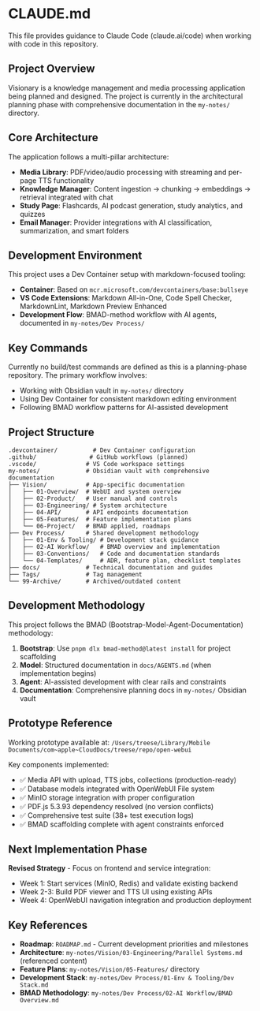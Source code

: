# CLAUDE.md

This file provides guidance to Claude Code (claude.ai/code) when working with code in this repository.

## Project Overview

Visionary is a knowledge management and media processing application being planned and designed. The project is currently in the architectural planning phase with comprehensive documentation in the `my-notes/` directory.

## Core Architecture

The application follows a multi-pillar architecture:

- **Media Library**: PDF/video/audio processing with streaming and per-page TTS functionality
- **Knowledge Manager**: Content ingestion → chunking → embeddings → retrieval integrated with chat
- **Study Page**: Flashcards, AI podcast generation, study analytics, and quizzes
- **Email Manager**: Provider integrations with AI classification, summarization, and smart folders

## Development Environment

This project uses a Dev Container setup with markdown-focused tooling:

- **Container**: Based on `mcr.microsoft.com/devcontainers/base:bullseye`
- **VS Code Extensions**: Markdown All-in-One, Code Spell Checker, MarkdownLint, Markdown Preview Enhanced
- **Development Flow**: BMAD-method workflow with AI agents, documented in `my-notes/Dev Process/`

## Key Commands

Currently no build/test commands are defined as this is a planning-phase repository. The primary workflow involves:

- Working with Obsidian vault in `my-notes/` directory
- Using Dev Container for consistent markdown editing environment
- Following BMAD workflow patterns for AI-assisted development

## Project Structure

```
.devcontainer/          # Dev Container configuration
.github/               # GitHub workflows (planned)
.vscode/              # VS Code workspace settings
my-notes/             # Obsidian vault with comprehensive documentation
├── Vision/           # App-specific documentation
│   ├── 01-Overview/  # WebUI and system overview
│   ├── 02-Product/   # User manual and controls
│   ├── 03-Engineering/ # System architecture
│   ├── 04-API/       # API endpoints documentation
│   ├── 05-Features/  # Feature implementation plans
│   └── 06-Project/   # BMAD applied, roadmaps
├── Dev Process/      # Shared development methodology
│   ├── 01-Env & Tooling/ # Development stack guidance
│   ├── 02-AI Workflow/   # BMAD overview and implementation
│   ├── 03-Conventions/   # Code and documentation standards
│   └── 04-Templates/     # ADR, feature plan, checklist templates
├── docs/             # Technical documentation and guides
├── Tags/             # Tag management
└── 99-Archive/       # Archived/outdated content
```

## Development Methodology

This project follows the BMAD (Bootstrap-Model-Agent-Documentation) methodology:

1. **Bootstrap**: Use `pnpm dlx bmad-method@latest install` for project scaffolding
2. **Model**: Structured documentation in `docs/AGENTS.md` (when implementation begins)
3. **Agent**: AI-assisted development with clear rails and constraints
4. **Documentation**: Comprehensive planning docs in `my-notes/` Obsidian vault

## Prototype Reference

Working prototype available at: `/Users/treese/Library/Mobile Documents/com~apple~CloudDocs/treese/repo/open-webui`

Key components implemented:
- ✅ Media API with upload, TTS jobs, collections (production-ready)
- ✅ Database models integrated with OpenWebUI File system
- ✅ MinIO storage integration with proper configuration
- ✅ PDF.js 5.3.93 dependency resolved (no version conflicts)
- ✅ Comprehensive test suite (38+ test execution logs)
- ✅ BMAD scaffolding complete with agent constraints enforced

## Next Implementation Phase

**Revised Strategy** - Focus on frontend and service integration:
- Week 1: Start services (MinIO, Redis) and validate existing backend
- Week 2-3: Build PDF viewer and TTS UI using existing APIs
- Week 4: OpenWebUI navigation integration and production deployment

## Key References

- **Roadmap**: `ROADMAP.md` - Current development priorities and milestones
- **Architecture**: `my-notes/Vision/03-Engineering/Parallel Systems.md` (referenced content)
- **Feature Plans**: `my-notes/Vision/05-Features/` directory
- **Development Stack**: `my-notes/Dev Process/01-Env & Tooling/Dev Stack.md`
- **BMAD Methodology**: `my-notes/Dev Process/02-AI Workflow/BMAD Overview.md`
